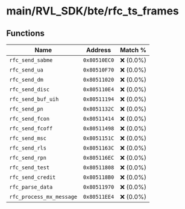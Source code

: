 # main/RVL_SDK/bte/rfc_ts_frames

## Functions

| Name | Address | Match % |
|------|---------|---------|
| `rfc_send_sabme` | `0x80510EC0` | :x: (0.0%) |
| `rfc_send_ua` | `0x80510F70` | :x: (0.0%) |
| `rfc_send_dm` | `0x80511020` | :x: (0.0%) |
| `rfc_send_disc` | `0x805110E4` | :x: (0.0%) |
| `rfc_send_buf_uih` | `0x80511194` | :x: (0.0%) |
| `rfc_send_pn` | `0x8051132C` | :x: (0.0%) |
| `rfc_send_fcon` | `0x80511414` | :x: (0.0%) |
| `rfc_send_fcoff` | `0x80511498` | :x: (0.0%) |
| `rfc_send_msc` | `0x8051151C` | :x: (0.0%) |
| `rfc_send_rls` | `0x8051163C` | :x: (0.0%) |
| `rfc_send_rpn` | `0x805116EC` | :x: (0.0%) |
| `rfc_send_test` | `0x80511808` | :x: (0.0%) |
| `rfc_send_credit` | `0x805118B0` | :x: (0.0%) |
| `rfc_parse_data` | `0x80511970` | :x: (0.0%) |
| `rfc_process_mx_message` | `0x80511EE4` | :x: (0.0%) |